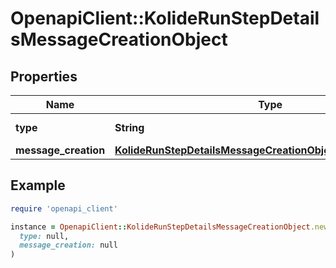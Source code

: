 # OpenapiClient::KolideRunStepDetailsMessageCreationObject

## Properties

| Name | Type | Description | Notes |
| ---- | ---- | ----------- | ----- |
| **type** | **String** | Always &#x60;message_creation&#x60;&#x60;. |  |
| **message_creation** | [**KolideRunStepDetailsMessageCreationObjectMessageCreation**](KolideRunStepDetailsMessageCreationObjectMessageCreation.md) |  |  |

## Example

```ruby
require 'openapi_client'

instance = OpenapiClient::KolideRunStepDetailsMessageCreationObject.new(
  type: null,
  message_creation: null
)
```

